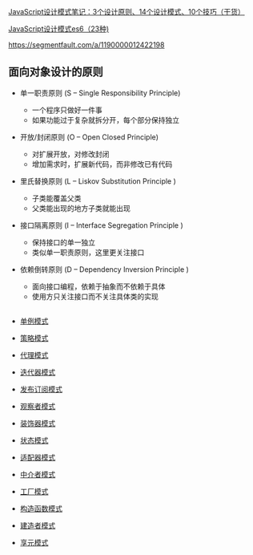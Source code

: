 [JavaScript设计模式笔记：3个设计原则、14个设计模式、10个技巧（干货）](https://juejin.im/post/5dfde295e51d45580359a663)

[JavaScript设计模式es6（23种)](https://juejin.im/post/5e021eb96fb9a01628014095)


https://segmentfault.com/a/1190000012422198



## 面向对象设计的原则

* 单一职责原则 (S – Single Responsibility Principle)
  * 一个程序只做好一件事
  * 如果功能过于复杂就拆分开，每个部分保持独立

* 开放/封闭原则 (O – Open Closed Principle)
  * 对扩展开放，对修改封闭
  * 增加需求时，扩展新代码，而非修改已有代码

* 里氏替换原则 (L – Liskov Substitution Principle )
  * 子类能覆盖父类
  * 父类能出现的地方子类就能出现


* 接口隔离原则 (I – Interface Segregation Principle )
  * 保持接口的单一独立
  * 类似单一职责原则，这里更关注接口

* 依赖倒转原则 (D – Dependency Inversion Principle )
  * 面向接口编程，依赖于抽象而不依赖于具体
  * 使用方只关注接口而不关注具体类的实现



## 

* [单例模式](单例模式.md)
* [策略模式](策略模式.md)
* [代理模式](代理模式.md)
* [迭代器模式](迭代器模式.md)
* [发布订阅模式](发布订阅模式.md)
* [观察者模式](观察者模式.md)
* [装饰器模式](装饰器模式.md)
* [状态模式](状态模式.md)
* [适配器模式](适配器模式.md)



* [中介者模式](中介者模式.md)
* [工厂模式](工厂模式.md)
* [构造函数模式](构造函数模式.md)
* [建造者模式](建造者模式.md)
* [享元模式](享元模式.md)



[](https://juejin.im/post/5a14e9edf265da4312808d86#comment)